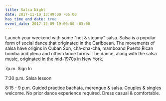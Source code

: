 ```yaml
---
title: Salsa Night
date: 2017-11-10 13:49:00 -05:00
has_time_and_date: true
event_date: 2017-12-09 19:00:00 -05:00
---
```


Launch your weekend with some "hot & steamy" salsa. Salsa is a popular form of social dance that originated in the Caribbean. The movements of salsa have origins in Cuban Son, cha-cha-cha, mamboand Puerto Rican bomba and plena and other dance forms. The dance, along with the salsa music, originated in the mid-1970s in New York.

7p.m. Sign In

7:30 p.m. Salsa lesson

8:15 - 9 p.m. Guided practice bachata, merengue & salsa.
Couples & singles welcome. No prior dance experience required. Dress casual & comfortable.